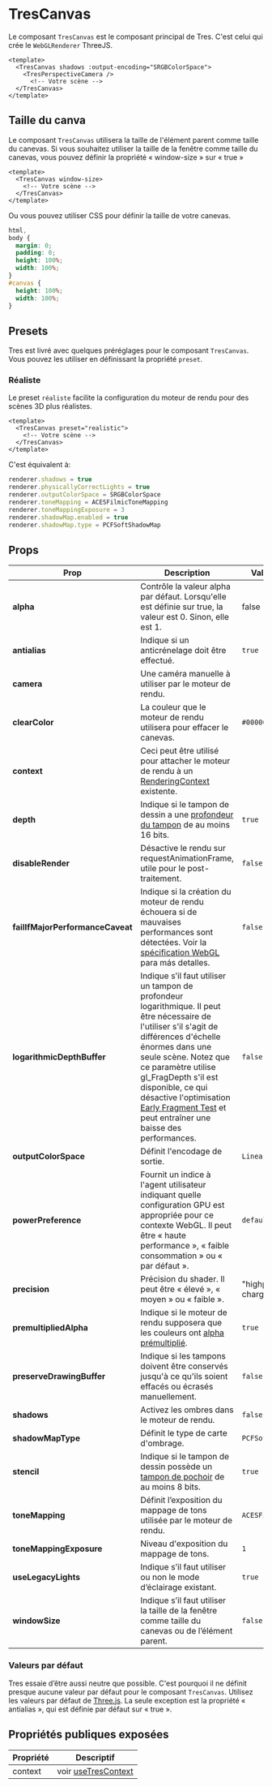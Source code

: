 # TresCanvas

Le composant `TresCanvas` est le composant principal de Tres. C'est celui qui crée le `WebGLRenderer` ThreeJS.

```vue{2,5}
<template>
  <TresCanvas shadows :output-encoding="SRGBColorSpace">
    <TresPerspectiveCamera />
      <!-- Votre scène -->
  </TresCanvas>
</template>
```

## Taille du canva

Le composant `TresCanvas` utilisera la taille de l'élément parent comme taille du canevas. Si vous souhaitez utiliser la taille de la fenêtre comme taille du canevas, vous pouvez définir la propriété « window-size » sur « true »

```vue
<template>
  <TresCanvas window-size>
    <!-- Votre scène -->
  </TresCanvas>
</template>
```

Ou vous pouvez utiliser CSS pour définir la taille de votre canevas.

```css
html,
body {
  margin: 0;
  padding: 0;
  height: 100%;
  width: 100%;
}
#canvas {
  height: 100%;
  width: 100%;
}
```

## Presets

Tres est livré avec quelques préréglages pour le composant `TresCanvas`. Vous pouvez les utiliser en définissant la propriété `preset`.

### Réaliste

Le preset `réaliste` facilite la configuration du moteur de rendu pour des scènes 3D plus réalistes.

```vue
<template>
  <TresCanvas preset="realistic">
    <!-- Votre scène -->
  </TresCanvas>
</template>
```

C'est équivalent à:

```ts
renderer.shadows = true
renderer.physicallyCorrectLights = true
renderer.outputColorSpace = SRGBColorSpace
renderer.toneMapping = ACESFilmicToneMapping
renderer.toneMappingExposure = 3
renderer.shadowMap.enabled = true
renderer.shadowMap.type = PCFSoftShadowMap
```

## Props

| Prop | Description | Valeur par défaut |
| ---- | ---- | --- |
| **alpha** | Contrôle la valeur alpha par défaut. Lorsqu'elle est définie sur true, la valeur est 0. Sinon, elle est 1. | false |
| **antialias** | Indique si un anticrénelage doit être effectué. | `true` |
| **camera** | Une caméra manuelle à utiliser par le moteur de rendu. | |
| **clearColor** | La couleur que le moteur de rendu utilisera pour effacer le canevas. | `#000000` |
| **context** | Ceci peut être utilisé pour attacher le moteur de rendu à un [RenderingContext](https://developer.mozilla.org/en-US/docs/Web/API/WebGLRenderingContext) existente. | |
| **depth** | Indique si le tampon de dessin a une [profondeur du tampon](https://en.wikipedia.org/wiki/Z-buffering) de au moins 16 bits. | `true` |
| **disableRender** | Désactive le rendu sur requestAnimationFrame, utile pour le post-traitement. | `false` |
| **failIfMajorPerformanceCaveat** | Indique si la création du moteur de rendu échouera si de mauvaises performances sont détectées. Voir la [spécification WebGL](https://registry.khronos.org/webgl/specs/latest/1.0/#5.2) para más detalles. | `false` |
| **logarithmicDepthBuffer** | Indique s’il faut utiliser un tampon de profondeur logarithmique. Il peut être nécessaire de l'utiliser s'il s'agit de différences d'échelle énormes dans une seule scène. Notez que ce paramètre utilise gl_FragDepth s'il est disponible, ce qui désactive l'optimisation [Early Fragment Test](https://www.khronos.org/opengl/wiki/Early_Fragment_Test) et peut entraîner une baisse des performances. | `false` |
| **outputColorSpace** | Définit l'encodage de sortie. | `LinearEncoding` |
| **powerPreference** | Fournit un indice à l'agent utilisateur indiquant quelle configuration GPU est appropriée pour ce contexte WebGL. Il peut être « haute performance », « faible consommation » ou « par défaut ». | `default` |
| **precision** | Précision du shader. Il peut être « élevé », « moyen » ou « faible ». | "highp" si pris en charge par l'appareil |
| **premultipliedAlpha** | Indique si le moteur de rendu supposera que les couleurs ont [alpha prémultiplié](https://en.wikipedia.org/wiki/Glossary_of_computer_graphics#premultiplied_alpha). | `true` |
| **preserveDrawingBuffer** | Indique si les tampons doivent être conservés jusqu'à ce qu'ils soient effacés ou écrasés manuellement. | `false` |
| **shadows** | Activez les ombres dans le moteur de rendu. | `false` |
| **shadowMapType** | Définit le type de carte d'ombrage. | `PCFSoftShadowMap` |
| **stencil** | Indique si le tampon de dessin possède un [tampon de pochoir](https://en.wikipedia.org/wiki/Stencil_buffer) de au moins 8 bits. | `true` |
| **toneMapping** | Définit l’exposition du mappage de tons utilisée par le moteur de rendu. | `ACESFilmicToneMapping` |
| **toneMappingExposure** | Niveau d'exposition du mappage de tons. | `1` |
| **useLegacyLights** | Indique s’il faut utiliser ou non le mode d’éclairage existant. | `true` |
| **windowSize** | Indique s’il faut utiliser la taille de la fenêtre comme taille du canevas ou de l’élément parent. | `false` |

### Valeurs par défaut

Tres essaie d’être aussi neutre que possible. C'est pourquoi il ne définit presque aucune valeur par défaut pour le composant `TresCanvas`. Utilisez les valeurs par défaut de [Three.js](https://threejs.org/). La seule exception est la propriété « antialias », qui est définie par défaut sur « true ».

## Propriétés publiques exposées

| Propriété | Descriptif |
| ---- | ---- |
| context | voir [useTresContext](composables#usetrescontext) |
